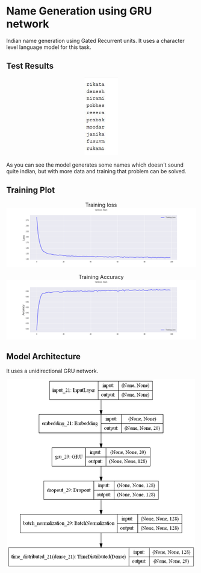 # Name Generation using GRU network
Indian name generation using Gated Recurrent units. It uses a character level language model for this task.

## Test Results
<p align="center">
  <img src="media/1.JPG" >
 </p>
As you can see the model generates some names which doesn't sound quite indian, but with more data and training that problem can be solved.

## Training Plot
<p align="center">
  Training loss<br>
  <img src="media/loss.png" >
</p>

<p align="center">
  Training Accuracy<br>
  <img src="media/acc.png" >
</p>

## Model Architecture
It uses a unidirectional GRU network. 
<p align="center">
  <img src="media/model_plot.png" width="500" height="500">
</p>

